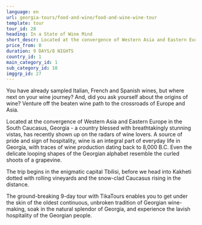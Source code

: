```yaml
---
language: en
url: georgia-tours/food-and-wine/food-and-wine-wine-tour
template: tour
tour_id: 28
heading: In a State of Wine Mind
short_descr: Located at the convergence of Western Asia and Eastern Europe in the South Caucasus, Georgia - a country blessed with breathtakingly stunning vistas, has recently shown up on the radars of wine lovers
price_from: 0
duration: 9 DAYS/8 NIGHTS
country_id: 1
main_category_id: 1
sub_category_id: 10
imggrp_id: 27
---
```

You have already sampled Italian, French and Spanish wines, but where next on your
wine journey? And, did you ask yourself about the origins of wine? Venture off the
beaten wine path to the crossroads of Europe and Asia.

Located at the convergence of Western Asia and Eastern Europe in the South Caucasus,
Georgia \- a country blessed with breathtakingly stunning vistas, has recently shown
up on the radars of wine lovers. A source of pride and sign of hospitality, wine
is an integral part of everyday life in Georgia, with traces of wine production
dating back to 8,000 B.C. Even the delicate looping shapes of the Georgian alphabet
resemble the curled shoots of a grapevine.

The trip begins in the enigmatic capital Tbilisi, before we head into Kakheti dotted
with rolling vineyards and the snow\-clad Caucasus rising in the distance.

The ground\-breaking 9\-day tour with TikaTours enables you to get under the skin
of the oldest continuous, unbroken tradition of Georgian wine\-making, soak in the
natural splendor of Georgia, and experience the lavish hospitality of the Georgian
people.
